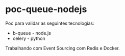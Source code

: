 # poc-queue-nodejs

Poc para validar as seguintes tecnologias:

 - b-queue - node.js
 - celery - python

Trabalhando com Event Sourcing com Redis e Docker. 
